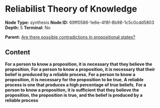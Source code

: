 # Reliabilist Theory of Knowledge

**Node Type:** synthesis
**Node ID:** 69ff0586-1e6e-4f8f-8b98-1c5c0cdd5803
**Depth:** 5
**Terminal:** No

**Parent:** [Are there possible contradictions in propositional states?](are-there-possible-contradictions-in-propositional-states-antithesis-1058252f-bbda-4b6a-9f53-e0e258ae0a73.md)

## Content

**For a person to know a proposition, it is necessary that they believe the proposition**, **For a person to know a proposition, it is necessary that their belief is produced by a reliable process**, **For a person to know a proposition, it is necessary for the proposition to be true**, **A reliable process is one that produces a high percentage of true beliefs**, **For a person to know a proposition, it is sufficient that they believe the proposition, the proposition is true, and the belief is produced by a reliable process**
